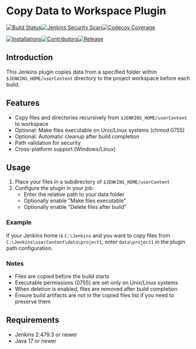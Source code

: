 # Copy Data to Workspace Plugin

[![Build Status](https://ci.jenkins.io/job/Plugins/job/copy-data-to-workspace-plugin/job/master/badge/icon)](https://ci.jenkins.io/job/Plugins/job/copy-data-to-workspace-plugin/job/master/)[![Jenkins Security Scan](https://github.com/jenkinsci/badge-plugin/actions/workflows/jenkins-security-scan.yml/badge.svg)](https://github.com/jenkinsci/badge-plugin/actions/workflows/jenkins-security-scan.yml)[![Codecov Coverage](https://codecov.io/gh/jenkinsci/copy-data-to-workspace-plugin/branch/master/graph/badge.svg)](https://codecov.io/gh/jenkinsci/copy-data-to-workspace-plugin)

[![Installations](https://img.shields.io/jenkins/plugin/i/copy-data-to-workspace-plugin.svg?color=blue&label=installations)](https://stats.jenkins.io/pluginversions/copy-data-to-workspace-plugin.html)[![Contributors](https://img.shields.io/github/contributors/jenkinsci/copy-data-to-workspace-plugin.svg?color=blue)](https://github.com/jenkinsci/copy-data-to-workspace-plugin/graphs/contributors)[![Release](https://img.shields.io/github/release/jenkinsci/copy-data-to-workspace-plugin.svg?label=Release)](https://github.com/jenkinsci/copy-data-to-workspace-plugin/releases/latest)

## Introduction
This Jenkins plugin copies data from a specified folder within `$JENKINS_HOME/userContent` directory to the project workspace before each build.

## Features

- Copy files and directories recursively from `$JENKINS_HOME/userContent` to workspace
- Optional: Make files executable on Unix/Linux systems (chmod 0755)
- Optional: Automatic cleanup after build completion
- Path validation for security
- Cross-platform support (Windows/Linux)

## Usage

1. Place your files in a subdirectory of `$JENKINS_HOME/userContent`
2. Configure the plugin in your job:
   - Enter the relative path to your data folder
   - Optionally enable "Make files executable"
   - Optionally enable "Delete files after build"

### Example

If your Jenkins home is `C:\Jenkins` and you want to copy files from `C:\Jenkins\userContent\data\project1`, enter `data\project1` in the plugin path configuration.

### Notes

- Files are copied before the build starts
- Executable permissions (0755) are set only on Unix/Linux systems
- When deletion is enabled, files are removed after build completion
- Ensure build artifacts are not in the copied files list if you need to preserve them

## Requirements

- Jenkins 2.479.3 or newer
- Java 17 or newer